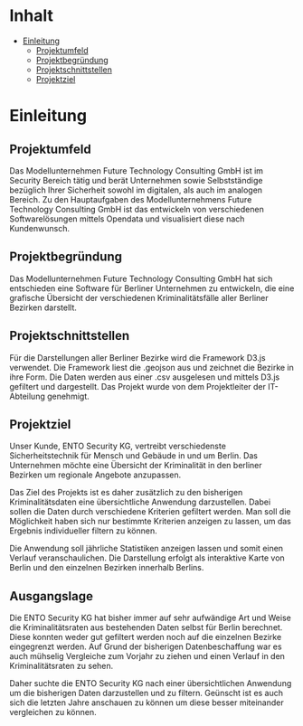 # Inhalt
- [Einleitung](#einleitung)
  * [Projektumfeld](#projektumfeld)
  * [Projektbegründung](#projektbegründung)
  * [Projektschnittstellen](#projektschnittstellen)
  * [Projektziel](#projektziel)


# Einleitung
## Projektumfeld
Das Modellunternehmen Future Technology Consulting GmbH ist im Security Bereich tätig und berät Unternehmen sowie Selbstständige bezüglich Ihrer Sicherheit sowohl im digitalen, als auch im analogen Bereich. Zu den Hauptaufgaben des Modellunternehmens Future Technology Consulting GmbH ist das entwickeln von verschiedenen Softwarelösungen mittels Opendata und visualisiert diese nach Kundenwunsch.

## Projektbegründung
Das Modellunternehmen Future Technology Consulting GmbH hat sich entschieden eine Software für Berliner Unternehmen zu entwickeln, die eine grafische Übersicht der verschiedenen Kriminalitätsfälle aller Berliner Bezirken darstellt.

## Projektschnittstellen
Für die Darstellungen aller Berliner Bezirke wird die Framework D3.js verwendet. Die Framework liest die .geojson aus und zeichnet die Bezirke in ihre Form.
Die Daten werden aus einer .csv ausgelesen und mittels D3.js gefiltert und dargestellt.
Das Projekt wurde von dem Projektleiter der IT-Abteilung genehmigt.

## Projektziel
Unser Kunde, ENTO Security KG, vertreibt verschiedenste Sicherheitstechnik für Mensch und Gebäude in und um Berlin. Das Unternehmen möchte eine Übersicht der Kriminalität in den berliner Bezirken um regionale Angebote anzupassen.

Das Ziel des Projekts ist es daher zusätzlich zu den bisherigen Kriminalitätsdaten eine übersichtliche Anwendung darzustellen. Dabei sollen die Daten durch verschiedene Kriterien gefiltert werden. Man soll die Möglichkeit haben sich nur bestimmte Kriterien anzeigen zu lassen, um das Ergebnis individueller filtern zu können. 

Die Anwendung soll jährliche Statistiken anzeigen lassen und somit einen Verlauf veranschaulichen. Die Darstellung erfolgt als interaktive Karte von Berlin und den einzelnen Bezirken innerhalb Berlins.  

## Ausgangslage
Die ENTO Security KG hat bisher immer auf sehr aufwändige Art und Weise die Kriminalitätsraten aus bestehenden Daten selbst für Berlin berechnet. Diese konnten weder gut gefiltert werden noch auf die einzelnen Bezirke eingegrenzt werden. Auf Grund der bisherigen Datenbeschaffung war es auch mühselig Vergleiche zum Vorjahr zu ziehen und einen Verlauf in den Kriminalitätsraten zu sehen. 

Daher suchte die ENTO Security KG nach einer übersichtlichen Anwendung um die bisherigen Daten darzustellen und zu filtern. Geünscht ist es auch sich die letzten Jahre anschauen zu können um diese besser miteinander vergleichen zu können. 